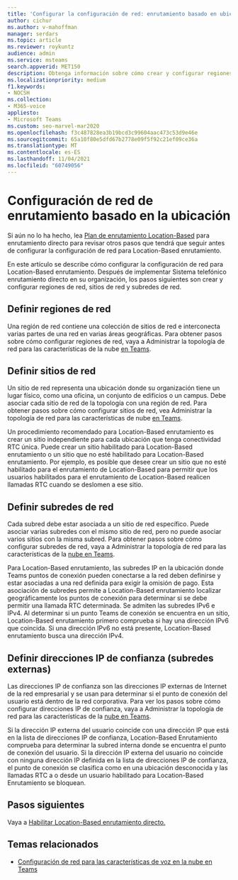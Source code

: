```yaml
---
title: 'Configurar la configuración de red: enrutamiento basado en ubicación'
author: cichur
ms.author: v-mahoffman
manager: serdars
ms.topic: article
ms.reviewer: roykuntz
audience: admin
ms.service: msteams
search.appverid: MET150
description: Obtenga información sobre cómo crear y configurar regiones de red, sitios y subredes para Location-Based enrutamiento directo.
ms.localizationpriority: medium
f1.keywords:
- NOCSH
ms.collection:
- M365-voice
appliesto:
- Microsoft Teams
ms.custom: seo-marvel-mar2020
ms.openlocfilehash: f3c487828ea3b19bcd3c99604aac473c53d9e46e
ms.sourcegitcommit: 65a10f80e5dfd67b2778e09f5f92c21ef09ce36a
ms.translationtype: MT
ms.contentlocale: es-ES
ms.lasthandoff: 11/04/2021
ms.locfileid: "60749056"
---
```

# <a name="configure-network-settings-for-location-based-routing"></a>Configuración de red de enrutamiento basado en la ubicación

Si aún no lo ha hecho, lea [Plan de enrutamiento Location-Based](location-based-routing-plan.md) para enrutamiento directo para revisar otros pasos que tendrá que seguir antes de configurar la configuración de red para Location-Based enrutamiento.

En este artículo se describe cómo configurar la configuración de red para Location-Based enrutamiento. Después de implementar Sistema telefónico enrutamiento directo en su organización, los pasos siguientes son crear y configurar regiones de red, sitios de red y subredes de red.

## <a name="define-network-regions"></a>Definir regiones de red

Una región de red contiene una colección de sitios de red e interconecta varias partes de una red en varias áreas geográficas. Para obtener pasos sobre cómo configurar regiones de red, vaya a Administrar la topología de red para las características de la nube [en Teams](manage-your-network-topology.md).

## <a name="define-network-sites"></a>Definir sitios de red

Un sitio de red representa una ubicación donde su organización tiene un lugar físico, como una oficina, un conjunto de edificios o un campus. Debe asociar cada sitio de red de la topología con una región de red. Para obtener pasos sobre cómo configurar sitios de red, vea Administrar la topología de red para las características de nube [en Teams](manage-your-network-topology.md).

Un procedimiento recomendado para Location-Based enrutamiento es crear un sitio independiente para cada ubicación que tenga conectividad RTC única. Puede crear un sitio habilitado para Location-Based enrutamiento o un sitio que no esté habilitado para Location-Based enrutamiento. Por ejemplo, es posible que desee crear un sitio que no esté habilitado para el enrutamiento de Location-Based para permitir que los usuarios habilitados para el enrutamiento de Location-Based realicen llamadas RTC cuando se deslomen a ese sitio.

## <a name="define-network-subnets"></a>Definir subredes de red

Cada subred debe estar asociada a un sitio de red específico. Puede asociar varias subredes con el mismo sitio de red, pero no puede asociar varios sitios con la misma subred. Para obtener pasos sobre cómo configurar subredes de red, vaya a Administrar la topología de red para las características de la [nube en Teams](manage-your-network-topology.md).

Para Location-Based enrutamiento, las subredes IP en la ubicación donde Teams puntos de conexión pueden conectarse a la red deben definirse y estar asociadas a una red definida para exigir la omisión de pago. Esta asociación de subredes permite a Location-Based enrutamiento localizar geográficamente los puntos de conexión para determinar si se debe permitir una llamada RTC determinada. Se admiten las subredes IPv6 e IPv4. Al determinar si un punto Teams de conexión se encuentra en un sitio, Location-Based enrutamiento primero comprueba si hay una dirección IPv6 que coincida. Si una dirección IPv6 no está presente, Location-Based enrutamiento busca una dirección IPv4.

## <a name="define-trusted-ip-addresses-external-subnets"></a>Definir direcciones IP de confianza (subredes externas)

Las direcciones IP de confianza son las direcciones IP externas de Internet de la red empresarial y se usan para determinar si el punto de conexión del usuario está dentro de la red corporativa. Para ver los pasos sobre cómo configurar direcciones IP de confianza, vaya a Administrar la topología de red para las características de la [nube en Teams](manage-your-network-topology.md).

Si la dirección IP externa del usuario coincide con una dirección IP que está en la lista de direcciones IP de confianza, Location-Based Enrutamiento comprueba para determinar la subred interna donde se encuentra el punto de conexión del usuario. Si la dirección IP externa del usuario no coincide con ninguna dirección IP definida en la lista de direcciones IP de confianza, el punto de conexión se clasifica como en una ubicación desconocida y las llamadas RTC a o desde un usuario habilitado para Location-Based Enrutamiento se bloquean.

## <a name="next-steps"></a>Pasos siguientes

Vaya a [Habilitar Location-Based enrutamiento directo.](location-based-routing-enable.md)

## <a name="related-topics"></a>Temas relacionados

- [Configuración de red para las características de voz en la nube en Teams](cloud-voice-network-settings.md)

